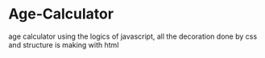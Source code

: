 # Age-Calculator
age calculator using the logics of javascript, all the decoration done by css and structure is making with html

